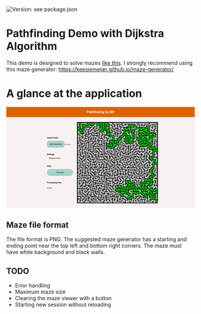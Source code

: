 ![Version: see package.json](https://img.shields.io/github/package-json/v/berenteb/pathfinding-demo)
# Pathfinding Demo with Dijkstra Algorithm
This demo is designed to solve mazes [like this](./maze_example.png).
I strongly recommend using this maze generator: https://keesiemeijer.github.io/maze-generator/
# A glance at the application
![Demo](./demo_1.png)
## Maze file format
The file format is PNG. The suggested maze generator has a starting and ending point near the top left and bottom right corners. The maze must have white background and black walls.
## TODO
 - Error handling
 - Maximum maze size
 - Clearing the maze viewer with a button
 - Starting new session without reloading
